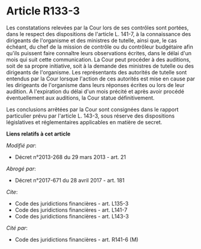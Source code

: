# Article R133-3

Les constatations relevées par la Cour lors de ses contrôles sont portées, dans le respect des dispositions de l'article L.
141-7, à la connaissance des dirigeants de l'organisme et des ministres de tutelle, ainsi que, le cas échéant, du chef de la
mission de contrôle ou du contrôleur budgétaire afin qu'ils puissent faire connaître leurs observations écrites, dans le
délai d'un mois qui suit cette communication. La Cour peut procéder à des auditions, soit de sa propre initiative, soit à la
demande des ministres de tutelle ou des dirigeants de l'organisme. Les représentants des autorités de tutelle sont entendus
par la Cour lorsque l'action de ces autorités est mise en cause par les dirigeants de l'organisme dans leurs réponses écrites
ou lors de leur audition. A l'expiration du délai d'un mois précité et après avoir procédé éventuellement aux auditions, la
Cour statue définitivement. 

Les conclusions arrêtées par la Cour sont consignées dans le rapport particulier prévu par l'article L. 143-3, sous réserve
des dispositions législatives et réglementaires applicables en matière de secret.

**Liens relatifs à cet article**

_Modifié par_:

  - Décret n°2013-268 du 29 mars 2013 - art. 21

_Abrogé par_:

  - Décret n°2017-671 du 28 avril 2017 - art. 181

_Cite_:

  - Code des juridictions financières - art. L135-3
  - Code des juridictions financières - art. L141-7
  - Code des juridictions financières - art. L143-3

_Cité par_:

  - Code des juridictions financières - art. R141-6 (M)
